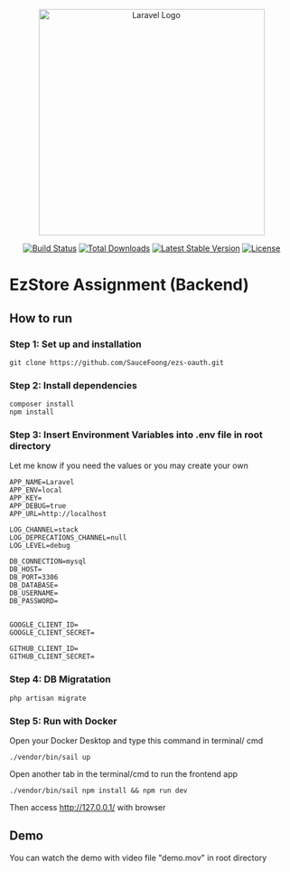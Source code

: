 <p align="center"><a href="https://laravel.com" target="_blank"><img src="https://raw.githubusercontent.com/laravel/art/master/logo-lockup/5%20SVG/2%20CMYK/1%20Full%20Color/laravel-logolockup-cmyk-red.svg" width="400" alt="Laravel Logo"></a></p>

<p align="center">
<a href="https://travis-ci.org/laravel/framework"><img src="https://travis-ci.org/laravel/framework.svg" alt="Build Status"></a>
<a href="https://packagist.org/packages/laravel/framework"><img src="https://img.shields.io/packagist/dt/laravel/framework" alt="Total Downloads"></a>
<a href="https://packagist.org/packages/laravel/framework"><img src="https://img.shields.io/packagist/v/laravel/framework" alt="Latest Stable Version"></a>
<a href="https://packagist.org/packages/laravel/framework"><img src="https://img.shields.io/packagist/l/laravel/framework" alt="License"></a>
</p>

# EzStore Assignment (Backend)

## How to run

### Step 1: Set up and installation

```
git clone https://github.com/SauceFoong/ezs-oauth.git
```

### Step 2: Install dependencies

```
composer install
npm install
```

### Step 3: Insert Environment Variables into .env file in root directory

Let me know if you need the values or you may create your own

```
APP_NAME=Laravel
APP_ENV=local
APP_KEY=
APP_DEBUG=true
APP_URL=http://localhost

LOG_CHANNEL=stack
LOG_DEPRECATIONS_CHANNEL=null
LOG_LEVEL=debug

DB_CONNECTION=mysql
DB_HOST=
DB_PORT=3306
DB_DATABASE=
DB_USERNAME=
DB_PASSWORD=


GOOGLE_CLIENT_ID=
GOOGLE_CLIENT_SECRET=

GITHUB_CLIENT_ID=
GITHUB_CLIENT_SECRET=

```

### Step 4: DB Migratation

```
php artisan migrate
```

### Step 5: Run with Docker

Open your Docker Desktop and type this command in terminal/ cmd

```
./vendor/bin/sail up
```

Open another tab in the terminal/cmd to run the frontend app

```
./vendor/bin/sail npm install && npm run dev
```

Then access http://127.0.0.1/ with browser

## Demo

You can watch the demo with video file "demo.mov" in root directory
